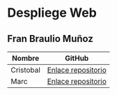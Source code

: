 # Despliege Web
## Fran Braulio Muñoz
| Nombre | GitHub |
|---------------|---------------|
| Cristobal | [Enlace repositorio](https://github.com/CrisBustamante/DEAW) |
| Marc | [Enlace repositorio](https://github.com/marclecha05/DEAW) |
